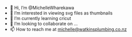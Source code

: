 - 👋 Hi, I’m @MichelleWharekawa
- 👀 I’m interested in viewing svg files as thumbnails
- 🌱 I’m currently learning cricut
- 💞️ I’m looking to collaborate on ...
- 📫 How to reach me at michelle@watkinsplumbing.co.nz

<!---
MichelleWharekawa/MichelleWharekawa is a ✨ special ✨ repository because its `README.md` (this file) appears on your GitHub profile.
You can click the Preview link to take a look at your changes.
--->
